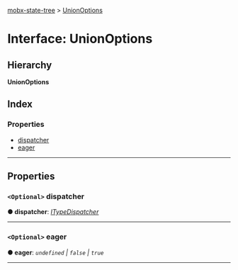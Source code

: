 [mobx-state-tree](../README.md) > [UnionOptions](../interfaces/unionoptions.md)

# Interface: UnionOptions

## Hierarchy

**UnionOptions**

## Index

### Properties

* [dispatcher](unionoptions.md#dispatcher)
* [eager](unionoptions.md#eager)

---

## Properties

<a id="dispatcher"></a>

### `<Optional>` dispatcher

**● dispatcher**: *[ITypeDispatcher](../#itypedispatcher)*

___
<a id="eager"></a>

### `<Optional>` eager

**● eager**: *`undefined` \| `false` \| `true`*

___

